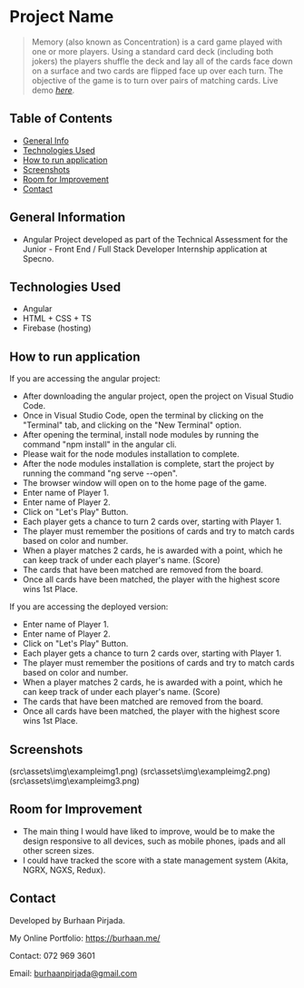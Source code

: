 # Project Name
> Memory (also known as Concentration) is a card game played with one or more players. Using a standard card deck (including both jokers) the players shuffle the deck and lay all of the cards face down on a surface and two cards are flipped face up over each turn. The objective of the game is to turn over pairs of matching cards. 
> Live demo [_here_](https://specno-project-e34cc.web.app/home). 

## Table of Contents
* [General Info](#general-information)
* [Technologies Used](#technologies-used)
* [How to run application](#How-to-run-application)
* [Screenshots](#screenshots)
* [Room for Improvement](#room-for-improvement)
* [Contact](#contact)


## General Information
- Angular Project developed as part of the Technical Assessment for the Junior - Front End / Full Stack Developer Internship application at Specno. 

## Technologies Used
- Angular
- HTML + CSS + TS
- Firebase (hosting)


## How to run application
If you are accessing the angular project:
- After downloading the angular project, open the project on Visual Studio Code.
- Once in Visual Studio Code, open the terminal by clicking on the "Terminal" tab, and clicking on the "New Terminal" option.
- After opening the terminal, install node modules by running the command "npm install" in the angular cli.
- Please wait for the node modules installation to complete.
- After the node modules installation is complete, start the project by running the command "ng serve --open".
- The browser window will open on to the home page of the game.
- Enter name of Player 1.
- Enter name of Player 2.
- Click on "Let's Play" Button.
- Each player gets a chance to turn 2 cards over, starting with Player 1.
- The player must remember the positions of cards and try to match cards based on color and number.
- When a player matches 2 cards, he is awarded with a point, which he can keep track of under each player's name. (Score)
- The cards that have been matched are removed from the board.
- Once all cards have been matched, the player with the highest score wins 1st Place. 

If you are accessing the deployed version:
- Enter name of Player 1.
- Enter name of Player 2.
- Click on "Let's Play" Button.
- Each player gets a chance to turn 2 cards over, starting with Player 1.
- The player must remember the positions of cards and try to match cards based on color and number.
- When a player matches 2 cards, he is awarded with a point, which he can keep track of under each player's name. (Score)
- The cards that have been matched are removed from the board.
- Once all cards have been matched, the player with the highest score wins 1st Place. 


## Screenshots
(src\assets\img\exampleimg1.png)
(src\assets\img\exampleimg2.png)
(src\assets\img\exampleimg3.png)


## Room for Improvement
- The main thing I would have liked to improve, would be to make the design responsive to all devices, such as mobile phones, ipads and all other screen sizes. 
- I could have tracked the score with a state management system (Akita, NGRX, NGXS, Redux).


## Contact
Developed by Burhaan Pirjada. 

My Online Portfolio:
https://burhaan.me/

Contact: 
072 969 3601

Email: 
burhaanpirjada@gmail.com

